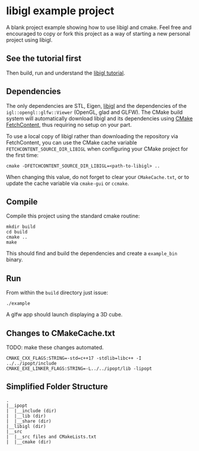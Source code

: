 # libigl example project

A blank project example showing how to use libigl and cmake. Feel free and
encouraged to copy or fork this project as a way of starting a new personal
project using libigl.

## See the tutorial first

Then build, run and understand the [libigl
tutorial](http://libigl.github.io/libigl/tutorial/).

## Dependencies

The only dependencies are STL, Eigen, [libigl](http://libigl.github.io/libigl/) and the dependencies
of the `igl::opengl::glfw::Viewer` (OpenGL, glad and GLFW).
The CMake build system will automatically download libigl and its dependencies using
[CMake FetchContent](https://cmake.org/cmake/help/latest/module/FetchContent.html),
thus requiring no setup on your part.

To use a local copy of libigl rather than downloading the repository via FetchContent, you can use
the CMake cache variable `FETCHCONTENT_SOURCE_DIR_LIBIGL` when configuring your CMake project for
the first time:
```
cmake -DFETCHCONTENT_SOURCE_DIR_LIBIGL=<path-to-libigl> ..
```
When changing this value, do not forget to clear your `CMakeCache.txt`, or to update the cache variable
via `cmake-gui` or `ccmake`.

## Compile

Compile this project using the standard cmake routine:

    mkdir build
    cd build
    cmake ..
    make

This should find and build the dependencies and create a `example_bin` binary.

## Run

From within the `build` directory just issue:

    ./example

A glfw app should launch displaying a 3D cube.

## Changes to CMakeCache.txt

TODO: make these changes automated.
```
CMAKE_CXX_FLAGS:STRING=-std=c++17 -stdlib=libc++ -I ../../ipopt/include
CMAKE_EXE_LINKER_FLAGS:STRING=-L../../ipopt/lib -lipopt
```

## Simplified Folder Structure

```
.
|__ipopt
|  |__include (dir)
|  |__lib (dir)
|  |__share (dir)
|__libigl (dir)
|__src
|  |__src files and CMakeLists.txt
|  |__cmake (dir)

  
